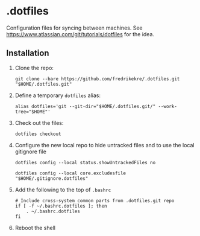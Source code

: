 # .dotfiles

Configuration files for syncing between machines. See https://www.atlassian.com/git/tutorials/dotfiles for the idea.

## Installation

1. Clone the repo:
   ```
   git clone --bare https://github.com/fredrikekre/.dotfiles.git "$HOME/.dotfiles.git"
   ```

2. Define a temporary `dotfiles` alias:
   ```
   alias dotfiles='git --git-dir="$HOME/.dotfiles.git/" --work-tree="$HOME"'
   ```

3. Check out the files:
   ```
   dotfiles checkout
   ```

4. Configure the new local repo to hide untracked files and to use the local gitignore file
   ```
   dotfiles config --local status.showUntrackedFiles no

   dotfiles config --local core.excludesfile "$HOME/.gitignore.dotfiles"
   ```


5. Add the following to the top of `.bashrc`
   ```
   # Include cross-system common parts from .dotfiles.git repo
   if [ -f ~/.bashrc.dotfiles ]; then
       . ~/.bashrc.dotfiles
   fi
   ```

6. Reboot the shell
